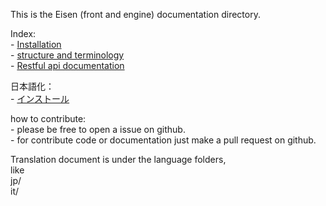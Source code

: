 This is the Eisen (front and engine) documentation directory.

Index:  
    - [Installation](installation.md)  
    - [structure and terminology](structure.md)  
    - [Restful api documentation](api.md)  

日本語化：  
    - [インストール](/jp/installation.md) 

how to contribute:  
    - please be free to open a issue on github.  
    - for contribute code or documentation just make a pull request on github.  
  
Translation document is under the language folders,  
like  
jp/  
it/  
